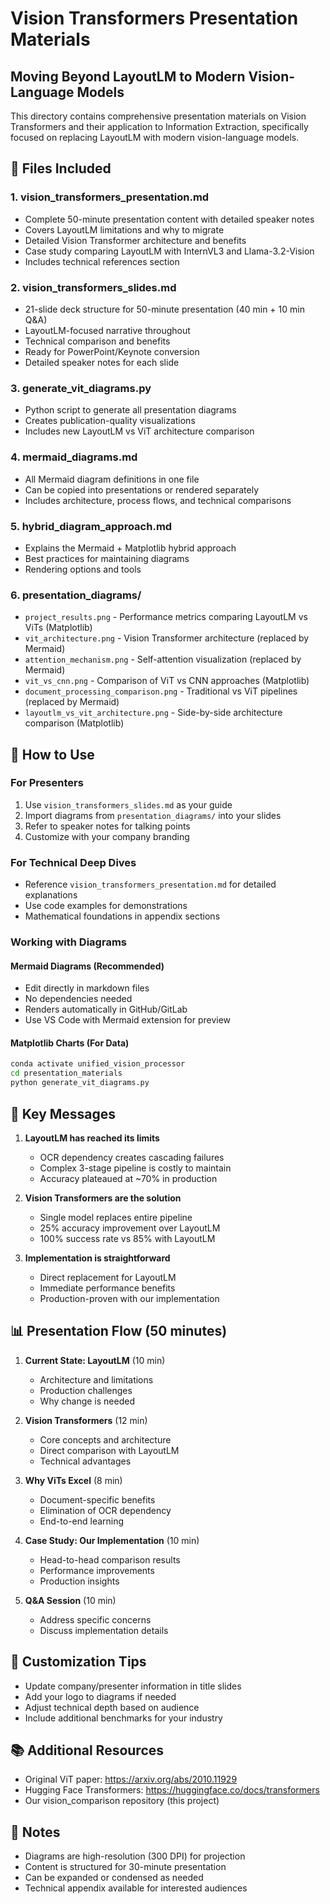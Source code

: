 # Vision Transformers Presentation Materials
## Moving Beyond LayoutLM to Modern Vision-Language Models

This directory contains comprehensive presentation materials on Vision Transformers and their application to Information Extraction, specifically focused on replacing LayoutLM with modern vision-language models.

## 📁 Files Included

### 1. **vision_transformers_presentation.md**
- Complete 50-minute presentation content with detailed speaker notes
- Covers LayoutLM limitations and why to migrate
- Detailed Vision Transformer architecture and benefits
- Case study comparing LayoutLM with InternVL3 and Llama-3.2-Vision
- Includes technical references section

### 2. **vision_transformers_slides.md**
- 21-slide deck structure for 50-minute presentation (40 min + 10 min Q&A)
- LayoutLM-focused narrative throughout
- Technical comparison and benefits
- Ready for PowerPoint/Keynote conversion
- Detailed speaker notes for each slide

### 3. **generate_vit_diagrams.py**
- Python script to generate all presentation diagrams
- Creates publication-quality visualizations
- Includes new LayoutLM vs ViT architecture comparison

### 4. **mermaid_diagrams.md**
- All Mermaid diagram definitions in one file
- Can be copied into presentations or rendered separately
- Includes architecture, process flows, and technical comparisons

### 5. **hybrid_diagram_approach.md**
- Explains the Mermaid + Matplotlib hybrid approach
- Best practices for maintaining diagrams
- Rendering options and tools

### 6. **presentation_diagrams/**
- `project_results.png` - Performance metrics comparing LayoutLM vs ViTs (Matplotlib)
- `vit_architecture.png` - Vision Transformer architecture (replaced by Mermaid)
- `attention_mechanism.png` - Self-attention visualization (replaced by Mermaid)
- `vit_vs_cnn.png` - Comparison of ViT vs CNN approaches (Matplotlib)
- `document_processing_comparison.png` - Traditional vs ViT pipelines (replaced by Mermaid)
- `layoutlm_vs_vit_architecture.png` - Side-by-side architecture comparison (Matplotlib)

## 🚀 How to Use

### For Presenters
1. Use `vision_transformers_slides.md` as your guide
2. Import diagrams from `presentation_diagrams/` into your slides
3. Refer to speaker notes for talking points
4. Customize with your company branding

### For Technical Deep Dives
- Reference `vision_transformers_presentation.md` for detailed explanations
- Use code examples for demonstrations
- Mathematical foundations in appendix sections

### Working with Diagrams

#### Mermaid Diagrams (Recommended)
- Edit directly in markdown files
- No dependencies needed
- Renders automatically in GitHub/GitLab
- Use VS Code with Mermaid extension for preview

#### Matplotlib Charts (For Data)
```bash
conda activate unified_vision_processor
cd presentation_materials
python generate_vit_diagrams.py
```

## 🎯 Key Messages

1. **LayoutLM has reached its limits**
   - OCR dependency creates cascading failures
   - Complex 3-stage pipeline is costly to maintain
   - Accuracy plateaued at ~70% in production

2. **Vision Transformers are the solution**
   - Single model replaces entire pipeline
   - 25% accuracy improvement over LayoutLM
   - 100% success rate vs 85% with LayoutLM

3. **Implementation is straightforward**
   - Direct replacement for LayoutLM
   - Immediate performance benefits
   - Production-proven with our implementation

## 📊 Presentation Flow (50 minutes)

1. **Current State: LayoutLM** (10 min)
   - Architecture and limitations
   - Production challenges
   - Why change is needed

2. **Vision Transformers** (12 min)
   - Core concepts and architecture
   - Direct comparison with LayoutLM
   - Technical advantages

3. **Why ViTs Excel** (8 min)
   - Document-specific benefits
   - Elimination of OCR dependency
   - End-to-end learning

4. **Case Study: Our Implementation** (10 min)
   - Head-to-head comparison results
   - Performance improvements
   - Production insights

5. **Q&A Session** (10 min)
   - Address specific concerns
   - Discuss implementation details

## 🔧 Customization Tips

- Update company/presenter information in title slides
- Add your logo to diagrams if needed
- Adjust technical depth based on audience
- Include additional benchmarks for your industry

## 📚 Additional Resources

- Original ViT paper: https://arxiv.org/abs/2010.11929
- Hugging Face Transformers: https://huggingface.co/docs/transformers
- Our vision_comparison repository (this project)

## 📝 Notes

- Diagrams are high-resolution (300 DPI) for projection
- Content is structured for 30-minute presentation
- Can be expanded or condensed as needed
- Technical appendix available for interested audiences
